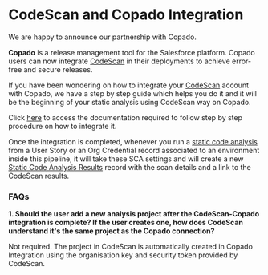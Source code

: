 # CodeScan and Copado Integration

We are happy to announce our partnership with Copado.

**Copado** is a release management tool for the Salesforce platform. Copado users can now integrate [CodeScan](https://www.codescan.io/) in their deployments to achieve error-free and secure releases.

If you have been wondering on how to integrate your [CodeScan](https://www.codescan.io/) account with Copado, we have a step by step guide which helps you do it and it will be the beginning of your static analysis using CodeScan way on Copado.

Click [here](https://docs.copado.com/article/ehy5j4f8e5-code-scan-sca-settings) to access the documentation required to follow step by step procedure on how to integrate it.

Once the integration is completed, whenever you run a [static code analysis](https://www.codescan.io/blog/static-code-analysis-tools-for-salesforce/) from a User Story or an Org Credential record associated to an environment inside this pipeline, it will take these SCA settings and will create a new [Static Code Analysis Results](https://docs.copado.com/article/e5b2qany3u-code-scan-sca-results) record with the scan details and a link to the CodeScan results.

### FAQs <a href="#faqs" id="faqs"></a>

**1. Should the user add a new analysis project after the CodeScan-Copado integration is complete? If the user creates one, how does CodeScan understand it's the same project as the Copado connection?**

Not required. The project in CodeScan is automatically created in Copado Integration using the organisation key and security token provided by CodeScan.

